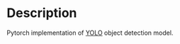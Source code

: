 # Description

Pytorch implementation of [YOLO](https://pjreddie.com/darknet/yolo/) object detection model.
